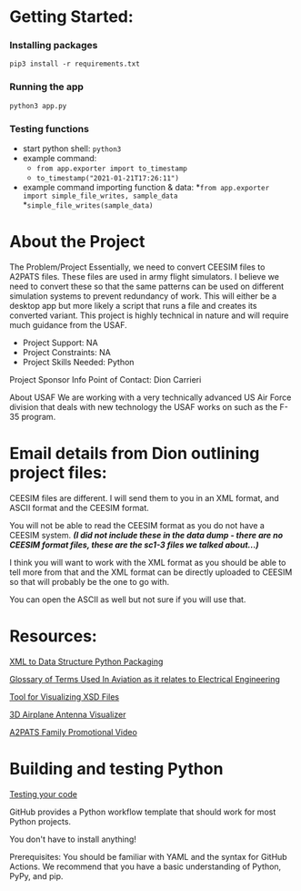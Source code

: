 # Getting Started:
### Installing packages
```pip3 install -r requirements.txt```

### Running the app
```python3 app.py```

### Testing functions
* start python shell: ```python3```  
* example command: 
  * ```from app.exporter import to_timestamp```
  * ```to_timestamp("2021-01-21T17:26:11")```
* example command importing function & data: 
  *```from app.exporter import simple_file_writes, sample_data```
  *```simple_file_writes(sample_data)```


# About the Project

The Problem/Project
Essentially, we need to convert CEESIM files to A2PATS files. These files are used in army flight simulators. I believe we need to convert these so that the same patterns can be used on different simulation systems to prevent redundancy of work. This will either be a desktop app but more likely a script that runs a file and creates its converted variant. This project is highly technical in nature and will require much guidance from the USAF.

- Project Support: NA
- Project Constraints: NA
- Project Skills Needed: Python

Project Sponsor Info
Point of Contact: Dion Carrieri

About USAF
We are working with a very technically advanced US Air Force division that deals with new technology the USAF works on such as the F-35 program.

# Email details from Dion outlining project files:

CEESIM files are different. I will send them to you in an XML format, and ASCII format and the CEESIM format.

You will not be able to read the CEESIM format as you do not have a CEESIM system. __*(I did not include these in the data dump - there are no CEESIM format files, these are the sc1-3 files we talked about...)*__

I think you will want to work with the XML format as you should be able to tell more from that and the XML format can be directly uploaded to CEESIM so that will probably be the one to go with.

You can open the ASCII as well but not sure if you will use that.

# Resources:

[XML to Data Structure Python Packaging](http://pyxb.sourceforge.net/)

[Glossary of Terms Used In Aviation as it relates to Electrical Engineering](https://www.radartutorial.eu/index.en.html)

[Tool for Visualizing XSD Files](http://visualxsd.com/)

[3D Airplane Antenna Visualizer](https://www.youtube.com/watch?v=jtxXOfzPdK4&ab_channel=TheVindicators)

[A2PATS Family Promotional Video](https://www.youtube.com/watch?v=xBHQJwdqe58&ab_channel=textronsystems)


# Building and testing Python
[Testing your code](https://docs.github.com/en/actions/guides/building-and-testing-python#testing-your-code)

GitHub provides a Python workflow template that should work for most Python projects. 

You don't have to install anything! 

Prerequisites:
You should be familiar with YAML and the syntax for GitHub Actions. We recommend that you have a basic understanding of Python, PyPy, and pip.

